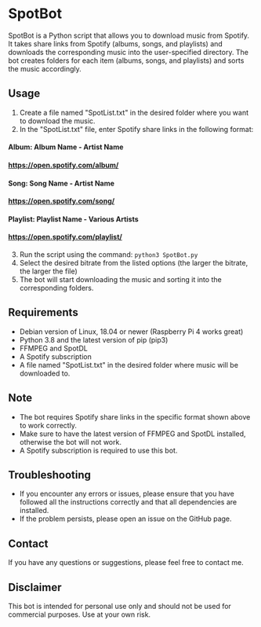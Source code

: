 # SpotBot

SpotBot is a Python script that allows you to download music from Spotify. It takes share links from Spotify (albums, songs, and playlists) and downloads the corresponding music into the user-specified directory. The bot creates folders for each item (albums, songs, and playlists) and sorts the music accordingly.

## Usage
1. Create a file named "SpotList.txt" in the desired folder where you want to download the music.
2. In the "SpotList.txt" file, enter Spotify share links in the following format:

#### Album: Album Name - Artist Name
#### https://open.spotify.com/album/
#### Song: Song Name - Artist Name
#### https://open.spotify.com/song/
#### Playlist: Playlist Name - Various Artists
#### https://open.spotify.com/playlist/

3. Run the script using the command: `python3 SpotBot.py`
4. Select the desired bitrate from the listed options (the larger the bitrate, the larger the file)
5. The bot will start downloading the music and sorting it into the corresponding folders.

## Requirements
- Debian version of Linux, 18.04 or newer (Raspberry Pi 4 works great)
- Python 3.8 and the latest version of pip (pip3)
- FFMPEG and SpotDL
- A Spotify subscription
- A file named "SpotList.txt" in the desired folder where music will be downloaded to.

## Note
- The bot requires Spotify share links in the specific format shown above to work correctly.
- Make sure to have the latest version of FFMPEG and SpotDL installed, otherwise the bot will not work.
- A Spotify subscription is required to use this bot.

## Troubleshooting
- If you encounter any errors or issues, please ensure that you have followed all the instructions correctly and that all dependencies are installed.
- If the problem persists, please open an issue on the GitHub page.

## Contact
If you have any questions or suggestions, please feel free to contact me.

## Disclaimer
This bot is intended for personal use only and should not be used for commercial purposes. Use at your own risk.
